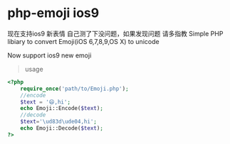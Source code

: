 php-emoji  ios9
=========
现在支持ios9 新表情  自己测了下没问题，如果发现问题 请多指教
Simple PHP libiary to convert Emoji(iOS 6,7,8,9,OS X) to unicode

Now support ios9 new emoji 
 
>usage

``` php
<?php
    require_once('path/to/Emoji.php');
    //encode
    $text = '😄,hi';
    echo Emoji::Encode($text);
    //decode
    $text='\ud83d\ude04,hi';
    echo Emoji::Decode($text);
?>
```
